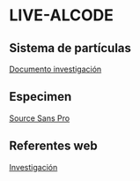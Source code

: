 # LIVE-ALCODE
## Sistema de partículas
[Documento investigación](https://github.com/Sergiomirobernabeu/LIVE-ALCODE/blob/main/particle_systems_sergio_miro.pdf)

## Especimen
[Source Sans Pro](https://github.com/Sergiomirobernabeu/LIVE-ALCODE/blob/main/especimen_source_sans_pro.pdf)

## Referentes web
[Investigación](https://github.com/Sergiomirobernabeu/LIVE-ALCODE/blob/main/investigacion_referentes_web_sergio_miro.pdf)
